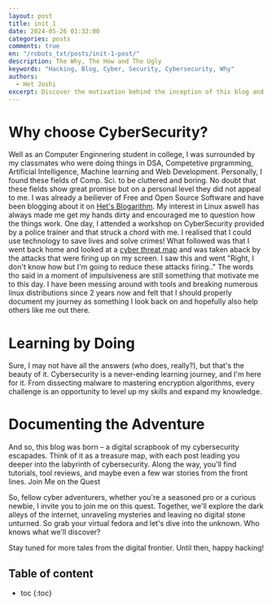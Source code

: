 ```yaml
---
layout: post
title: init_1
date: 2024-05-26 01:32:00
categories: posts
comments: true
en: "/robots_txt/posts/init-1-post/"
description: The Why, The How and The Ugly
keywords: "Hacking, Blog, Cyber, Security, Cybersecurity, Why"
authors:
  - Het Joshi
excerpt: Discover the motivation behind the inception of this blog and learn how to maximize its utility. This post delves into the rationale driving its creation and offers insights into navigating its content effectively.
---
```

# Why choose CyberSecurity?

Well as an Computer Enginnering student in college, I was surrounded by my classmates who were doing things in DSA, Competetive prgramming, Artificial Intelligence, Machine learning and Web Development. Personally, I found these fields of Comp. Sci. to be cluttered and boring. No doubt that these fields show great promise but on a personal level they did not appeal to me. I was already a beiliever of Free and Open Source Software and have been blogging about it on [Het's Blogarithm](https://het-joshi.github.io/). My interest in Linux aswell has always made me get my hands dirty and encouraged me to question how the things work.
One day, I attended a workshop on CyberSecurity provided by a police trainer and that struck a chord with me. I realised that I could use technology to save lives and solve crimes!
What followed was that I went back home and looked at a [cyber threat map](https://threatmap.checkpoint.com/) and was taken aback by the attacks that were firing up on my screen. I saw this and went "Right, I don't know how but I'm going to reduce these attacks firing.."
The words tho said in a moment of impulsiveness are still something that motivate me to this day. I have been messing around with tools and breaking numerous linux distributions since 2 years now and felt that I should properly document my journey as something I look back on and hopefully also help others like me out there.

# Learning by Doing

Sure, I may not have all the answers (who does, really?), but that's the beauty of it. Cybersecurity is a never-ending learning journey, and I'm here for it. From dissecting malware to mastering encryption algorithms, every challenge is an opportunity to level up my skills and expand my knowledge.

# Documenting the Adventure

And so, this blog was born – a digital scrapbook of my cybersecurity escapades. Think of it as a treasure map, with each post leading you deeper into the labyrinth of cybersecurity. Along the way, you'll find tutorials, tool reviews, and maybe even a few war stories from the front lines.
Join Me on the Quest

So, fellow cyber adventurers, whether you're a seasoned pro or a curious newbie, I invite you to join me on this quest. Together, we'll explore the dark alleys of the internet, unraveling mysteries and leaving no digital stone unturned. So grab your virtual fedora and let's dive into the unknown. Who knows what we'll discover?


Stay tuned for more tales from the digital frontier. Until then, happy hacking!
## Table of content

* toc
{:toc}
